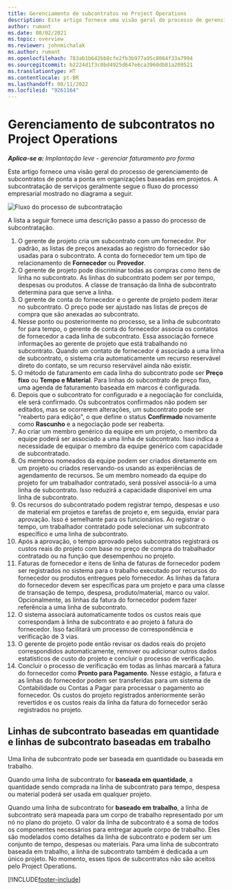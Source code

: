 ```yaml
---
title: Gerenciamento de subcontratos no Project Operations
description: Este artigo fornece uma visão geral do processo de gerenciamento de subcontratos de ponta a ponta normalmente em organizações baseadas em projetos.
author: rumant
ms.date: 08/02/2021
ms.topic: overview
ms.reviewer: johnmichalak
ms.author: rumant
ms.openlocfilehash: 783ab1b642bb8cfe2fb3b977a95c8064f33a7994
ms.sourcegitcommit: b2224d1f3c0bd4925d647e6ca3960db81a209521
ms.translationtype: HT
ms.contentlocale: pt-BR
ms.lasthandoff: 08/11/2022
ms.locfileid: "9261164"
---
```

# <a name="subcontract-management-in-project-operations"></a>Gerenciamento de subcontratos no Project Operations


_**Aplica-se a:** Implantação leve - gerenciar faturamento pro forma_

Este artigo fornece uma visão geral do processo de gerenciamento de subcontratos de ponta a ponta em organizações baseadas em projetos. A subcontratação de serviços geralmente segue o fluxo do processo empresarial mostrado no diagrama a seguir.

![Fluxo do processo de subcontratação](../media/SubcontractingProcessFlow.png)

A lista a seguir fornece uma descrição passo a passo do processo de subcontratação.

1. O gerente de projeto cria um subcontrato com um fornecedor. Por padrão, as listas de preços anexadas ao registro do fornecedor são usadas para o subcontrato. A conta do fornecedor tem um tipo de relacionamento de **Fornecedor** ou **Provedor**.
2. O gerente de projeto pode discriminar todas as compras como itens de linha no subcontrato. As linhas do subcontrato podem ser por tempo, despesas ou produtos. A classe de transação da linha de subcontrato determina para que serve a linha.
3. O gerente de conta do fornecedor e o gerente de projeto podem iterar no subcontrato. O preço pode ser ajustado nas listas de preços de compra que são anexadas ao subcontrato.
4. Nesse ponto ou posteriormente no processo, se a linha de subcontrato for para tempo, o gerente de conta do fornecedor associa os contatos de fornecedor a cada linha de subcontrato. Essa associação fornece informações ao gerente de projeto que está trabalhando no subcontrato. Quando um contato de fornecedor é associado a uma linha de subcontrato, o sistema cria automaticamente um recurso reservável direto do contato, se um recurso reservável ainda não existir.
5. O método de faturamento em cada linha do subcontrato pode ser **Preço fixo** ou **Tempo e Material**. Para linhas do subcontrato de preço fixo, uma agenda de faturamento baseada em marcos é configurada.
6.  Depois que o subcontrato for configurado e a negociação for concluída, ele será confirmado. Os subcontratos confirmados não podem ser editados, mas se ocorrerem alterações, um subcontrato pode ser "reaberto para edição", o que define o status **Confirmado** novamente como **Rascunho** e a negociação pode ser reaberta. 
7.  Ao criar um membro genérico da equipe em um projeto, o membro da equipe poderá ser associado a uma linha de subcontrato. Isso indica a necessidade de equipar o membro da equipe genérico com capacidade de subcontratado.
8.  Os membros nomeados da equipe podem ser criados diretamente em um projeto ou criados reservando-os usando as experiências de agendamento de recursos. Se um membro nomeado da equipe do projeto for um trabalhador contratado, será possível associá-lo a uma linha de subcontrato. Isso reduzirá a capacidade disponível em uma linha de subcontrato.
9.  Os recursos do subcontratado podem registrar tempo, despesas e uso de material em projetos e tarefas de projeto e, em seguida, enviar para aprovação. Isso é semelhante para os funcionários. Ao registrar o tempo, um trabalhador contratado pode selecionar um subcontrato específico e uma linha de subcontrato.
10. Após a aprovação, o tempo aprovado pelos subcontratos registrará os custos reais do projeto com base no preço de compra do trabalhador contratado ou na função que desempenhou no projeto.
11. Faturas de fornecedor e itens de linha de faturas de fornecedor podem ser registrados no sistema para o trabalho executado por recursos do fornecedor ou produtos entregues pelo fornecedor. As linhas da fatura do fornecedor devem ser específicas para um projeto e para uma classe de transação de tempo, despesa, produto/material, marco ou valor. Opcionalmente, as linhas da fatura do fornecedor podem fazer referência a uma linha de subcontrato.
12. O sistema associará automaticamente todos os custos reais que correspondam à linha de subcontrato e ao projeto à fatura do fornecedor. Isso facilitará um processo de correspondência e verificação de 3 vias.
13. O gerente de projeto pode então revisar os dados reais do projeto correspondidos automaticamente, remover ou adicionar outros dados estatísticos de custo do projeto e concluir o processo de verificação.
14. Concluir o processo de verificação em todas as linhas marcará a fatura do fornecedor como **Pronto para Pagamento**. Nesse estágio, a fatura e as linhas do fornecedor podem ser transferidas para um sistema de Contabilidade ou Contas a Pagar para processar o pagamento ao fornecedor. Os custos do projeto registrados anteriormente serão revertidos e os custos reais da linha da fatura do fornecedor serão registrados no projeto.

## <a name="quantity-based-subcontract-lines-and-work-based-subcontract-lines"></a>Linhas de subcontrato baseadas em quantidade e linhas de subcontrato baseadas em trabalho

Uma linha de subcontrato pode ser baseada em quantidade ou baseada em trabalho. 

Quando uma linha de subcontrato for **baseada em quantidade**, a quantidade sendo comprada na linha de subcontrato para tempo, despesa ou material poderá ser usada em qualquer projeto.

Quando uma linha de subcontrato for **baseado em trabalho**, a linha de subcontrato será mapeada para um corpo de trabalho representado por um nó no plano do projeto. O valor da linha de subcontrato é a soma de todos os componentes necessários para entregar aquele corpo de trabalho. Eles são modelados como detalhes da linha de subcontrato e podem ser um conjunto de tempo, despesas ou materiais. Para uma linha de subcontrato baseada em trabalho, a linha de subcontrato também é dedicada a um único projeto. No momento, esses tipos de subcontratos não são aceitos pelo Project Operations.

[!INCLUDE[footer-include](../../includes/footer-banner.md)]

